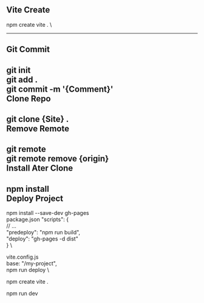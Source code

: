 **Vite Create**
---
npm create vite . \
--- ---
**Git Commit**
---
git init \
git add . \
git commit -m '{Comment}' \
**Clone Repo**
---
git clone {Site} . \
**Remove Remote**
---
git remote \
git remote remove {origin} \
**Install Ater Clone**
---
npm install \
**Deploy Project**
---
npm install --save-dev gh-pages \
package.json 
"scripts": { \
    // ...\
    "predeploy": "npm run build", \
    "deploy": "gh-pages -d dist" \
} \

vite.config.js \
base: "/my-project", \
npm run deploy \






npm create vite .

npm run dev
